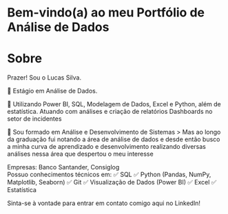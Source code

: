 # Bem-vindo(a) ao meu Portfólio de Análise de Dados

# Sobre

Prazer! Sou o Lucas Silva.

📍 Estágio em Análise de Dados.

📍 Utilizando Power BI, SQL, Modelagem de Dados, Excel e Python, além de estatística.
 Atuando com análises e criação de relatórios Dashboards no setor de incidentes 

📍 Sou formado em Análise e Desenvolvimento de Sistemas
     > Mas ao longo da graduação fui notando a área de análise de dados e desde então busco a minha curva de aprendizado e desenvolvimento realizando diversas análises nessa área que despertou o meu interesse

Empresas: Banco Santander, Consiglog
<br>
Possuo conhecimentos técnicos em:
✅ SQL
✅ Python (Pandas, NumPy, Matplotlib, Seaborn)
✅ Git
✅ Visualização de Dados (Power BI)
✅ Excel
✅ Estatística

Sinta-se à vontade para entrar em contato comigo aqui no Linkedln!
